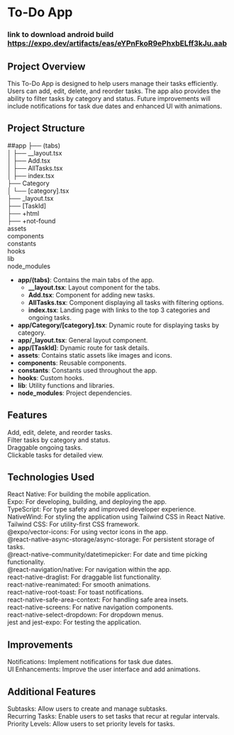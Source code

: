 # To-Do App
### link to download android build https://expo.dev/artifacts/eas/eYPnFkoR9ePhxbELff3kJu.aab


## Project Overview

This To-Do App is designed to help users manage their tasks efficiently. Users can add, edit, delete, and reorder tasks. The app also provides the ability to filter tasks by category and status. Future improvements will include notifications for task due dates and enhanced UI with animations.

## Project Structure

##app
 ├── (tabs) <br />
 │ ├── __layout.tsx <br />
 │ ├── Add.tsx <br />
 │ ├── AllTasks.tsx <br />
 │ ├── index.tsx <br />
 ├── Category <br />
 │ └── [category].tsx <br />
 ├── _layout.tsx <br />
 ├── [TaskId] <br />
 ├── +html <br />
 ├── +not-found <br />
 assets <br />
 components <br />
 constants <br />
 hooks <br />
 lib <br />
 node_modules <br />



- **app/(tabs)**: Contains the main tabs of the app. <br />
  - **__layout.tsx**: Layout component for the tabs. <br />
  - **Add.tsx**: Component for adding new tasks. <br />
  - **AllTasks.tsx**: Component displaying all tasks with filtering options. <br />
  - **index.tsx**: Landing page with links to the top 3 categories and ongoing tasks. <br />
- **app/Category/[category].tsx**: Dynamic route for displaying tasks by category. <br />
- **app/_layout.tsx**: General layout component. <br />
- **app/[TaskId]**: Dynamic route for task details. <br />
- **assets**: Contains static assets like images and icons. <br />
- **components**: Reusable components. <br />
- **constants**: Constants used throughout the app. <br />
- **hooks**: Custom hooks. <br />
- **lib**: Utility functions and libraries. <br />
- **node_modules**: Project dependencies. <br />

## Features
Add, edit, delete, and reorder tasks. <br />
Filter tasks by category and status. <br />
Draggable ongoing tasks. <br />
Clickable tasks for detailed view. <br />

## Technologies Used <br />
React Native: For building the mobile application. <br />
Expo: For developing, building, and deploying the app. <br />
TypeScript: For type safety and improved developer experience. <br />
NativeWind: For styling the application using Tailwind CSS in React Native. <br />
Tailwind CSS: For utility-first CSS framework. <br />
@expo/vector-icons: For using vector icons in the app. <br />
@react-native-async-storage/async-storage: For persistent storage of tasks. <br />
@react-native-community/datetimepicker: For date and time picking functionality. <br />
@react-navigation/native: For navigation within the app. <br />
react-native-draglist: For draggable list functionality. <br />
react-native-reanimated: For smooth animations. <br />
react-native-root-toast: For toast notifications. <br />
react-native-safe-area-context: For handling safe area insets. <br />
react-native-screens: For native navigation components. <br />
react-native-select-dropdown: For dropdown menus. <br />
jest and jest-expo: For testing the application. <br />
 
## Improvements
Notifications: Implement notifications for task due dates. <br />
UI Enhancements: Improve the user interface and add animations. <br />

## Additional Features
Subtasks: Allow users to create and manage subtasks. <br />
Recurring Tasks: Enable users to set tasks that recur at regular intervals. <br />
Priority Levels: Allow users to set priority levels for tasks.
